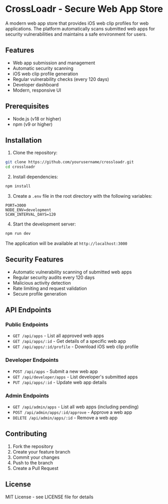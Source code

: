 # CrossLoadr - Secure Web App Store

A modern web app store that provides iOS web clip profiles for web applications. The platform automatically scans submitted web apps for security vulnerabilities and maintains a safe environment for users.

## Features

- Web app submission and management
- Automatic security scanning
- iOS web clip profile generation
- Regular vulnerability checks (every 120 days)
- Developer dashboard
- Modern, responsive UI

## Prerequisites

- Node.js (v18 or higher)
- npm (v9 or higher)

## Installation

1. Clone the repository:
```bash
git clone https://github.com/yourusername/crossloadr.git
cd crossloadr
```

2. Install dependencies:
```bash
npm install
```

3. Create a `.env` file in the root directory with the following variables:
```env
PORT=3000
NODE_ENV=development
SCAN_INTERVAL_DAYS=120
```

4. Start the development server:
```bash
npm run dev
```

The application will be available at `http://localhost:3000`

## Security Features

- Automatic vulnerability scanning of submitted web apps
- Regular security audits every 120 days
- Malicious activity detection
- Rate limiting and request validation
- Secure profile generation

## API Endpoints

### Public Endpoints
- `GET /api/apps` - List all approved web apps
- `GET /api/apps/:id` - Get details of a specific web app
- `GET /api/apps/:id/profile` - Download iOS web clip profile

### Developer Endpoints
- `POST /api/apps` - Submit a new web app
- `GET /api/developer/apps` - List developer's submitted apps
- `PUT /api/apps/:id` - Update web app details

### Admin Endpoints
- `GET /api/admin/apps` - List all web apps (including pending)
- `POST /api/admin/apps/:id/approve` - Approve a web app
- `DELETE /api/admin/apps/:id` - Remove a web app

## Contributing

1. Fork the repository
2. Create your feature branch
3. Commit your changes
4. Push to the branch
5. Create a Pull Request

## License

MIT License - see LICENSE file for details 